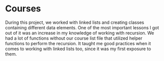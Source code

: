# Courses

During this project, we worked with linked lists and creating classes containing different data elements. One of the most important lessons I got out of it was an increase in my knowledge of working with recursion. We had a lot of functions without our course list file that utilized helper functions to perform the recursion. It taught me good practices when it comes to working with linked lists too, since it was my first exposure to them.
